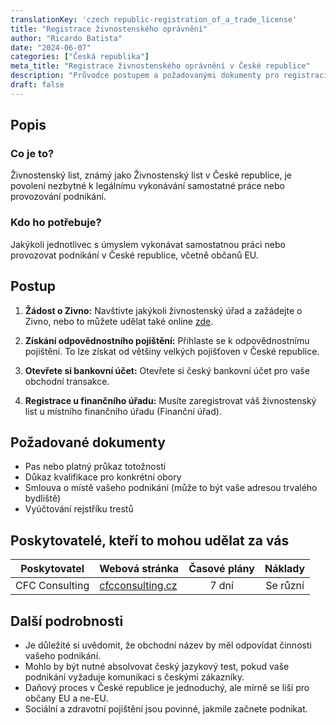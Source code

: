 ```yaml
---
translationKey: 'czech republic-registration_of_a_trade_license'
title: "Registrace živnostenského oprávnění"
author: "Ricardo Batista"
date: "2024-06-07"
categories: ["Česká republika"]
meta_title: "Registrace živnostenského oprávnění v České republice"
description: "Průvodce postupem a požadovanými dokumenty pro registraci živnostenského oprávnění v České republice"
draft: false
---
```


## Popis
### Co je to?
Živnostenský list, známý jako Živnostenský list v České republice, je povolení nezbytné k legálnímu vykonávání samostatné práce nebo provozování podnikání.

### Kdo ho potřebuje?
Jakýkoli jednotlivec s úmyslem vykonávat samostatnou práci nebo provozovat podnikání v České republice, včetně občanů EU.

## Postup

1. **Žádost o Zivno:** Navštivte jakýkoli živnostenský úřad a zažádejte o Zivno, nebo to můžete udělat také online [zde](https://www.businessinfo.cz/en/start-ups/self-employed/zivnostensky-list-trade-licence/).


2. **Získání odpovědnostního pojištění:** Přihlaste se k odpovědnostnímu pojištění. To lze získat od většiny velkých pojišťoven v České republice.


3. **Otevřete si bankovní účet:** Otevřete si český bankovní účet pro vaše obchodní transakce.

4. **Registrace u finančního úřadu:** Musíte zaregistrovat váš živnostenský list u místního finančního úřadu (Finanční úřad).

## Požadované dokumenty
    
- Pas nebo platný průkaz totožnosti
- Důkaz kvalifikace pro konkrétní obory
- Smlouva o místě vašeho podnikání (může to být vaše adresou trvalého bydliště)
- Vyúčtování rejstříku trestů

## Poskytovatelé, kteří to mohou udělat za vás

| Poskytovatel        |     Webová stránka     |     Časové plány     |   Náklady   |
| --------------- | --------------- |  :-------------:  | :------: |
| CFC Consulting  | [cfcconsulting.cz](http://www.cfcconsulting.cz/) |      7 dní   |    Se různí |

## Další podrobnosti
- Je důležité si uvědomit, že obchodní název by měl odpovídat činnosti vašeho podnikání.
- Mohlo by být nutné absolvovat český jazykový test, pokud vaše podnikání vyžaduje komunikaci s českými zákazníky.
- Daňový proces v České republice je jednoduchý, ale mírně se liší pro občany EU a ne-EU.
- Sociální a zdravotní pojištění jsou povinné, jakmile začnete podnikat.